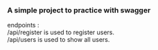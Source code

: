 <h3>A simple project to practice with swagger</h3>
endpoints : </br>
/api/register is used to register users. </br>
/api/users is used to show all users.



